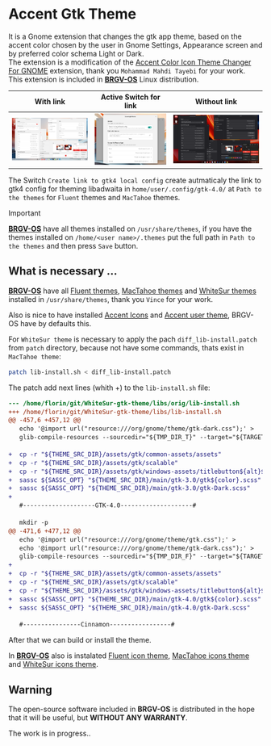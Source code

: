 # Accent Gtk Theme
It is a Gnome extension that changes the gtk app theme, based on the accent color chosen by the user in Gnome Settings, Appearance screen and by preferred color schema Light or Dark.   
The extension is a modification of the [Accent Color Icon Theme Changer For GNOME](https://github.com/taiwbi/gnome-accent-directories) extension, thank you `Mohammad Mahdi Tayebi` for your work.  
This extension is included in [**BRGV-OS**](https://github.com/florintanasa/brgvos-void) Linux distribution.  

|                   With link                          |      Active Switch for link                        |                  Without link                                   |
|:----------------------------------------------------:|:---------------------------------------------------:|:---------------------------------------------------------------:|
|![Accent GTK Red Theme Light](./screenshots/accent_gtk_red_theme_light.png)|![Accent GTK Switch Link](./screenshots/accent_gtk_theme_link.png)|![Accent GTK Red Theme Dark](./screenshots/accent_gtk_red_theme_dark.png)|

The Switch `Create link to gtk4 local config` create autmaticaly the link to gtk4 config for theming libadwaita in `home/user/.config/gtk-4.0/` at `Path to the themes` for `Fluent` themes and `MacTahoe` themes.

> [!IMPORTANT]  
> [**BRGV-OS**](https://github.com/florintanasa/brgvos-void) have all themes installed on `/usr/share/themes`, if you have the themes installed on `/home/<user name>/.themes` put the full path in `Path to the themes` and then press `Save` button.
  
## What is necessary ...
[**BRGV-OS**](https://github.com/florintanasa/brgvos-void) have all [Fluent themes](https://github.com/vinceliuice/Fluent-gtk-theme), [MacTahoe themes](https://github.com/vinceliuice/MacTahoe-gtk-theme) and [WhiteSur themes](https://github.com/vinceliuice/WhiteSur-gtk-theme) installed in `/usr/share/themes`, thank you `Vince` for your work.

Also is nice to have installed [Accent Icons](https://extensions.gnome.org/extension/7535/accent-directories/) and [Accent user theme](https://github.com/florintanasa/brgvos-void/tree/main/accent-user-theme%40brgvos), BRGV-OS have by defaults this.

For `WhiteSur theme` is necessary to apply the pach `diff_lib-install.patch` from `patch` directory, because not have some commands, thats exist in `MacTahoe theme`:
```bash
patch lib-install.sh < diff_lib-install.patch
```
The patch add next lines (whith +) to the `lib-install.sh` file:  
  
```patch
--- /home/florin/git/WhiteSur-gtk-theme/libs/orig/lib-install.sh
+++ /home/florin/git/WhiteSur-gtk-theme/libs/lib-install.sh
@@ -457,6 +457,12 @@
   echo '@import url("resource:///org/gnome/theme/gtk-dark.css");' >                           "${TARGET_DIR}/gtk-3.0/gtk-dark.css"
   glib-compile-resources --sourcedir="${TMP_DIR_T}" --target="${TARGET_DIR}/gtk-3.0/gtk.gresource" "${THEME_SRC_DIR}/main/gtk-3.0/gtk.gresource.xml"
 
+  cp -r "${THEME_SRC_DIR}/assets/gtk/common-assets/assets"                                    "${TARGET_DIR}/gtk-3.0"
+  cp -r "${THEME_SRC_DIR}/assets/gtk/scalable"                                                "${TARGET_DIR}/gtk-3.0/assets"
+  cp -r "${THEME_SRC_DIR}/assets/gtk/windows-assets/titlebutton${alt}${scheme}"               "${TARGET_DIR}/gtk-3.0/windows-assets"
+  sassc ${SASSC_OPT} "${THEME_SRC_DIR}/main/gtk-3.0/gtk${color}.scss"                         "${TARGET_DIR}/gtk-3.0/gtk.css"
+  sassc ${SASSC_OPT} "${THEME_SRC_DIR}/main/gtk-3.0/gtk-Dark.scss"                            "${TARGET_DIR}/gtk-3.0/gtk-dark.css"
+
   #--------------------GTK-4.0--------------------#
 
   mkdir -p                                                                                    "${TMP_DIR_F}"
@@ -471,6 +477,12 @@
   echo '@import url("resource:///org/gnome/theme/gtk.css");' >                                "${TARGET_DIR}/gtk-4.0/gtk.css"
   echo '@import url("resource:///org/gnome/theme/gtk-dark.css");' >                           "${TARGET_DIR}/gtk-4.0/gtk-dark.css"
   glib-compile-resources --sourcedir="${TMP_DIR_F}" --target="${TARGET_DIR}/gtk-4.0/gtk.gresource" "${THEME_SRC_DIR}/main/gtk-4.0/gtk.gresource.xml"
+
+  cp -r "${THEME_SRC_DIR}/assets/gtk/common-assets/assets"                                    "${TARGET_DIR}/gtk-4.0"
+  cp -r "${THEME_SRC_DIR}/assets/gtk/scalable"                                                "${TARGET_DIR}/gtk-4.0/assets"
+  cp -r "${THEME_SRC_DIR}/assets/gtk/windows-assets/titlebutton${alt}${scheme}"               "${TARGET_DIR}/gtk-4.0/windows-assets"
+  sassc ${SASSC_OPT} "${THEME_SRC_DIR}/main/gtk-4.0/gtk${color}.scss"                         "${TARGET_DIR}/gtk-4.0/gtk.css"
+  sassc ${SASSC_OPT} "${THEME_SRC_DIR}/main/gtk-4.0/gtk-Dark.scss"                            "${TARGET_DIR}/gtk-4.0/gtk-dark.css"
 
   #----------------Cinnamon-----------------#
```
After that we can build or install the theme.  
  
In [**BRGV-OS**](https://github.com/florintanasa/brgvos-void) also is instalated [Fluent icon theme](https://github.com/vinceliuice/Fluent-icon-theme), [MacTahoe icons theme](https://github.com/vinceliuice/MacTahoe-icon-theme) and [WhiteSur icons theme](https://github.com/vinceliuice/WhiteSur-icon-theme).  
  

## Warning 

The open-source software included in **BRGV-OS** is distributed in the hope that it will be useful, but **WITHOUT ANY WARRANTY**.

The work is in progress..

